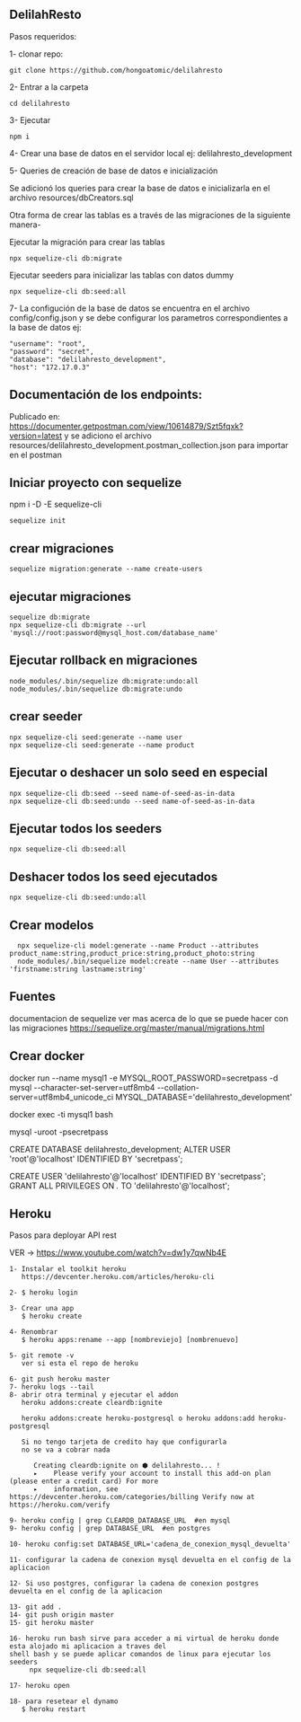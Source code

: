 
## DelilahResto 

Pasos requeridos:

1- clonar repo: 
```
git clone https://github.com/hongoatomic/delilahresto
```

2- Entrar a la carpeta 
```
cd delilahresto
```

3- Ejecutar 
``` 
npm i
```

4- Crear una base de datos en el servidor local ej: delilahresto_development

5- Queries de creación de base de datos e inicialización

Se adicionó los queries para crear la base de datos e inicializarla en el archivo resources/dbCreators.sql

Otra forma de crear las tablas es a través de las migraciones de la siguiente manera-

Ejecutar la migración para crear las tablas
```
npx sequelize-cli db:migrate
```
Ejecutar seeders para inicializar las tablas con datos dummy
```
npx sequelize-cli db:seed:all
```

7- La configución de la base de datos se encuentra en el archivo config/config.json y se debe configurar los parametros correspondientes a la base de datos ej:

    "username": "root",
    "password": "secret",
    "database": "delilahresto_development",
    "host": "172.17.0.3"



## Documentación de los endpoints:

Publicado en: https://documenter.getpostman.com/view/10614879/Szt5fqxk?version=latest
y se adiciono el archivo resources/delilahresto_development.postman_collection.json para importar en el postman

## Iniciar proyecto con sequelize

npm i -D -E sequelize-cli

```
sequelize init
```



## crear migraciones

```
sequelize migration:generate --name create-users
```


## ejecutar migraciones

```
sequelize db:migrate
npx sequelize-cli db:migrate --url 'mysql://root:password@mysql_host.com/database_name'
```

## Ejecutar rollback en migraciones

```
node_modules/.bin/sequelize db:migrate:undo:all
node_modules/.bin/sequelize db:migrate:undo
```

## crear seeder

```
npx sequelize-cli seed:generate --name user
npx sequelize-cli seed:generate --name product
```

## Ejecutar o deshacer un solo seed en especial

```
npx sequelize-cli db:seed --seed name-of-seed-as-in-data
npx sequelize-cli db:seed:undo --seed name-of-seed-as-in-data
```

## Ejecutar todos los seeders
```
npx sequelize-cli db:seed:all
```

## Deshacer todos los seed ejecutados
```
npx sequelize-cli db:seed:undo:all
```



## Crear modelos
```
  npx sequelize-cli model:generate --name Product --attributes product_name:string,product_price:string,product_photo:string
  node_modules/.bin/sequelize model:create --name User --attributes 'firstname:string lastname:string'
```

## Fuentes

documentacion de sequelize ver mas acerca de lo que se puede hacer con las migraciones
https://sequelize.org/master/manual/migrations.html

## Crear docker

docker run --name mysql1 -e MYSQL_ROOT_PASSWORD=secretpass -d mysql --character-set-server=utf8mb4 --collation-server=utf8mb4_unicode_ci MYSQL_DATABASE='delilahresto_development'

docker exec -ti mysql1 bash 

mysql -uroot -psecretpass

CREATE DATABASE delilahresto_development;
ALTER USER 'root'@'localhost' IDENTIFIED BY 'secretpass';

CREATE USER 'delilahresto'@'localhost' IDENTIFIED BY 'secretpass';
GRANT ALL PRIVILEGES ON *.* TO 'delilahresto'@'localhost';


## Heroku

Pasos para deployar API rest

VER -> https://www.youtube.com/watch?v=dw1y7qwNb4E

```
1- Instalar el toolkit heroku
   https://devcenter.heroku.com/articles/heroku-cli

2- $ heroku login

3- Crear una app 
   $ heroku create

4- Renombrar
   $ heroku apps:rename --app [nombreviejo] [nombrenuevo] 

5- git remote -v
   ver si esta el repo de heroku

6- git push heroku master
7- heroku logs --tail 
8- abrir otra terminal y ejecutar el addon
   heroku addons:create cleardb:ignite

   heroku addons:create heroku-postgresql o heroku addons:add heroku-postgresql 

   Si no tengo tarjeta de credito hay que configurarla
   no se va a cobrar nada

      Creating cleardb:ignite on ⬢ delilahresto... !
      ▸    Please verify your account to install this add-on plan (please enter a credit card) For more
      ▸    information, see https://devcenter.heroku.com/categories/billing Verify now at https://heroku.com/verify

9- heroku config | grep CLEARDB_DATABASE_URL  #en mysql
9- heroku config | grep DATABASE_URL  #en postgres

10- heroku config:set DATABASE_URL='cadena_de_conexion_mysql_devuelta' 

11- configurar la cadena de conexion mysql devuelta en el config de la aplicacion

12- Si uso postgres, configurar la cadena de conexion postgres devuelta en el config de la aplicacion

13- git add .
14- git push origin master
15- git heroku master

16- heroku run bash sirve para acceder a mi virtual de heroku donde esta alojado mi aplicacion a traves del 
shell bash y se puede aplicar comandos de linux para ejecutar los seeders
     npx sequelize-cli db:seed:all

17- heroku open

18- para resetear el dynamo 
   $ heroku restart

```